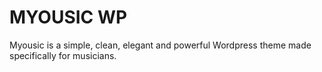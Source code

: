 # MYOUSIC WP

Myousic is a simple, clean, elegant and powerful Wordpress theme made specifically for musicians.
